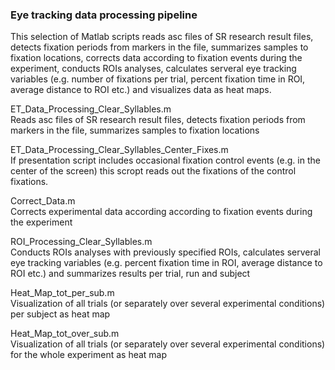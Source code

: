### Eye tracking data processing pipeline

This selection of Matlab scripts reads asc files of SR research result files, detects fixation periods from markers in the file, summarizes samples to fixation locations, corrects data according to fixation events during the experiment, conducts ROIs analyses, calculates serveral eye tracking variables (e.g. number of fixations per trial, percent fixation time in ROI, average distance to ROI etc.) and visualizes data as heat maps.


ET_Data_Processing_Clear_Syllables.m\
Reads asc files of SR research result files, detects fixation periods from markers in the file, summarizes samples to fixation locations

ET_Data_Processing_Clear_Syllables_Center_Fixes.m\
If presentation script includes occasional fixation control events (e.g. in the center of the screen) this scropt reads out the fixations of the control fixations.

Correct_Data.m\
Corrects experimental data according according to fixation events during the experiment

ROI_Processing_Clear_Syllables.m\
Conducts ROIs analyses with previously specified ROIs, calculates serveral eye tracking variables (e.g.  percent fixation time in ROI, average distance to ROI etc.) and summarizes results per trial, run and subject

Heat_Map_tot_per_sub.m\
Visualization of all trials (or separately over several experimental conditions) per subject as heat map

Heat_Map_tot_over_sub.m\
Visualization of all trials (or separately over several experimental conditions) for the whole experiment as heat map

